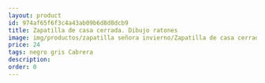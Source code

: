 ```yaml
---
layout: product
id: 974af65f6f3c4a43ab09b6d8d8dcb9
title: Zapatilla de casa cerrada. Dibujo ratones
image: img/productos/zapatilla señora invierno/Zapatilla de casa cerrada. Dibujo ratones=24=negro gris Cabrera.webp
price: 24
tags: negro gris Cabrera
description: 
order: 0
---
```

